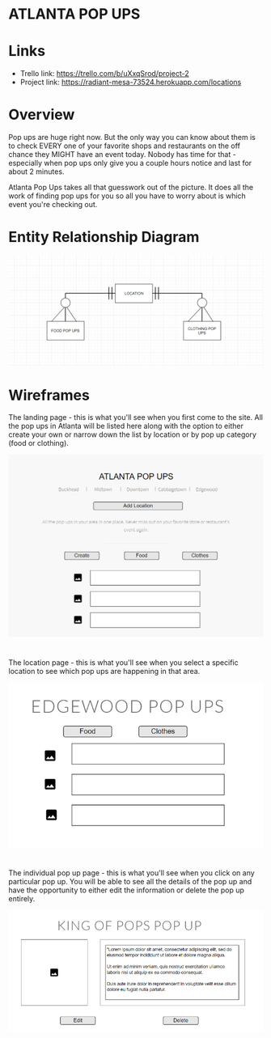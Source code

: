 # ATLANTA POP UPS

# Links

- Trello link: https://trello.com/b/uXxqSrod/project-2
- Project link: https://radiant-mesa-73524.herokuapp.com/locations

# Overview

Pop ups are huge right now. But the only way you can know about them is to check EVERY one of your favorite shops and restaurants on the off chance they MIGHT have an event today. Nobody has time for that - especially when pop ups only give you a couple hours notice and last for about 2 minutes. 

Atlanta Pop Ups takes all that guesswork out of the picture. It does all the work of finding pop ups for you so all you have to worry about is which event you're checking out.

# Entity Relationship Diagram

![Wireframe](https://github.com/erinborders/atlanta-pop-ups/blob/master/images/Atlanta%20pop%20up%20ERD.png)

# Wireframes

The landing page - this is what you'll see when you first come to the site. All the pop ups in Atlanta will be listed here along with the option to either create your own or narrow down the list by location or by pop up category (food or clothing).

![Wireframe](https://github.com/erinborders/atlanta-pop-ups/blob/master/images/Atlanta%20pop%20up%20landing%20page.png)

#

The location page - this is what you'll see when you select a specific location to see which pop ups are happening in that area.

![Wireframe](https://github.com/erinborders/atlanta-pop-ups/blob/master/images/Atlanta%20pop%20up%20location%20page.png)

#

The individual pop up page - this is what you'll see when you click on any particular pop up. You will be able to see all the details of the pop up and have the opportunity to either edit the information or delete the pop up entirely.

![Wireframe](https://github.com/erinborders/atlanta-pop-ups/blob/master/images/Atlanta%20pop%20up%20page.png)